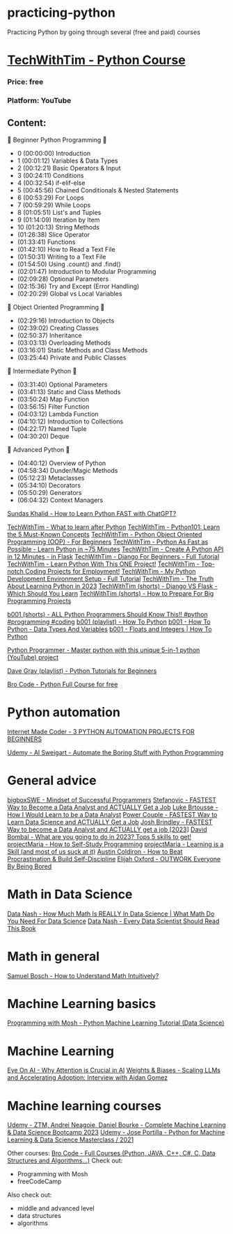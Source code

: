 # practicing-python
Practicing Python by going through several (free and paid) courses

# [TechWithTim - Python Course](https://www.youtube.com/watch?v=sxTmJE4k0ho)
### Price: free
### Platform: YouTube
## Content:
📕 Beginner Python Programming 📕
- 0  (00:00:00) Introduction
- 1  (00:01:12) Variables & Data Types
- 2  (00:12:21) Basic Operators & Input
- 3  (00:24:11) Conditions
- 4  (00:32:54) if-elif-else
- 5  (00:45:56) Chained Conditionals & Nested Statements
- 6  (00:53:29) For Loops
- 7  (00:59:29) While Loops
- 8  (01:05:51) List's and Tuples
- 9  (01:14:09) Iteration by Item
- 10 (01:20:13) String Methods
- (01:26:38) Slice Operator
- (01:33:41) Functions
- (01:42:10) How to Read a Text File
- (01:50:31) Writing to a Text File
- (01:54:50) Using .count() and .find()
- (02:01:47) Introduction to Modular Programming
- (02:09:28) Optional Parameters
- (02:15:36) Try and Except (Error Handling)
- (02:20:29) Global vs Local Variables

📗 Object Oriented Programming 📗
- (02:29:16) Introduction to Objects
- (02:39:02) Creating Classes
- (02:50:37) Inheritance
- (03:03:13) Overloading Methods
- (03:16:01) Static Methods and Class Methods
- (03:25:44) Private and Public Classes

📘 Intermediate Python 📘
- (03:31:40) Optional Parameters
- (03:41:13) Static and Class Methods
- (03:50:24) Map Function
- (03:56:15) Filter Function
- (04:03:12) Lambda Function
- (04:10:12) Introduction to Collections
- (04:22:17) Named Tuple
- (04:30:20) Deque

📙 Advanced Python 📙
- (04:40:12) Overview of Python
- (04:58:34) Dunder/Magic Methods
- (05:12:23) Metaclasses
- (05:34:10) Decorators
- (05:50:29) Generators
- (06:04:32) Context Managers

[Sundas Khalid - How to Learn Python FAST with ChatGPT?](https://www.youtube.com/watch?v=tEn5BjRY8Uw)

[TechWithTim - What to learn after Python](https://www.youtube.com/watch?v=H1UKIgBSfxM&t=4s)
[TechWithTim - Python101: Learn the 5 Must-Known Concepts](https://www.youtube.com/watch?v=mMv6OSuitWw)
[TechWithTim - Python Object Oriented Programming (OOP) - For Beginners](https://www.youtube.com/watch?v=JeznW_7DlB0)
[TechWithTim - Python As Fast as Possible - Learn Python in ~75 Minutes](https://www.youtube.com/watch?v=VchuKL44s6E)
[TechWithTim - Create A Python API in 12 Minutes - in Flask](https://www.youtube.com/watch?v=zsYIw6RXjfM)
[TechWithTim - Django For Beginners - Full Tutorial](https://www.youtube.com/watch?v=sm1mokevMWk)
[TechWithTim - Learn Python With This ONE Project!](https://www.youtube.com/watch?v=th4OBktqK1I)
[TechWithTim - Top-notch Coding Projects for Employment!](https://www.youtube.com/watch?v=VqO8vjh3VFI)
[TechWithTim - My Python Development Environment Setup - Full Tutorial](https://www.youtube.com/watch?v=qI3P7zMMsgY)
[TechWithTim - The Truth About Learning Python in 2023](https://www.youtube.com/watch?v=qecsnAXtms4)
[TechWithTim (shorts) - Django VS Flask - Which Should You Learn](https://www.youtube.com/shorts/Gj02l0R1drM)
[TechWithTim (shorts) - How to Prepare For Big Programming Projects](https://www.youtube.com/shorts/LJmv_9EV7e8)

[b001 (shorts) - ALL Python Programmers Should Know This!! #python #programming #coding](https://www.youtube.com/shorts/g9fIWtSexLs)
[b001 (playlist) - How To Python](https://www.youtube.com/playlist?list=PLcJaUU702Pwi2goKFIHGIgECfYf0aIi_D)
[b001 - How To Python - Data Types And Variables](https://www.youtube.com/watch?v=j6h5zPJPfA0&list=PLcJaUU702Pwi2goKFIHGIgECfYf0aIi_D)
[b001 - Floats and Integers | How To Python](https://www.youtube.com/watch?v=77TsTM3XxmA&list=PLcJaUU702Pwi2goKFIHGIgECfYf0aIi_D&index=2)

[Python Programmer - Master python with this unique 5-in-1 python (YouTube) project](https://www.youtube.com/watch?v=dYNJrj835lc)

[Dave Gray (playlist) - Python Tutorials for Beginners](https://www.youtube.com/playlist?list=PL0Zuz27SZ-6MQri81d012LwP5jvFZ_scc)

[Bro Code - Python Full Course for free](https://www.youtube.com/watch?v=XKHEtdqhLK8)


# Python automation
[Internet Made Coder - 3 PYTHON AUTOMATION PROJECTS FOR BEGINNERS](https://www.youtube.com/watch?v=vEQ8CXFWLZU)

[Udemy - Al Sweigart - Automate the Boring Stuff with Python Programming](https://www.udemy.com/course/automate/)

# General advice
[bigboxSWE - Mindset of Successful Programmers](https://www.youtube.com/watch?v=nogh434ykF0)
[Stefanovic - FASTEST Way to Become a Data Analyst and ACTUALLY Get a Job](https://www.youtube.com/watch?v=AYWLZ1lES6g)
[Luke Brtousse - How I Would Learn to be a Data Analyst](https://www.youtube.com/watch?v=CC66RXeTn_4)
[Power Couple - FASTEST Way to Learn Data Science and ACTUALLY Get a Job](https://www.youtube.com/watch?v=AI1eKN1Eldg)
[Josh Brindley - FASTEST Way to become a Data Analyst and ACTUALLY get a job [2023]](https://www.youtube.com/watch?v=08DAw16x63E&t=7s)
[David Bombal - What are you going to do in 2023? Tops 5 skills to get!](https://www.youtube.com/watch?v=-OAa9k0zCDg)
[projectMaria - How to Self-Study Programming](https://www.youtube.com/watch?v=YpdEJgC4PGo)
[projectMaria - Learning is a Skill (and most of us suck at it)](https://www.youtube.com/watch?v=QZHnpIPk6kc)
[Austin Coldiron - How to Beat Procrastination & Build Self-Discipline](https://www.youtube.com/watch?v=h22cFDz9734)
[Elijah Oxford - OUTWORK Everyone By Being Bored](https://www.youtube.com/watch?v=1iNyqomXQt8)

# Math in Data Science
[Data Nash - How Much Math Is REALLY In Data Science | What Math Do You Need For Data Science](https://www.youtube.com/watch?v=Fzfxn8U8aMw)
[Data Nash - Every Data Scientist Should Read This Book](https://www.youtube.com/watch?v=ZbGbqUdjc28&t=86s)

# Math in general
[Samuel Bosch - How to Understand Math Intuitively?](https://www.youtube.com/watch?v=glZLHLLalv0)

# Machine Learning basics
[Programming with Mosh - Python Machine Learning Tutorial (Data Science)](https://www.youtube.com/watch?v=7eh4d6sabA0)

# Machine Learning
[Eye On AI - Why Attention is Crucial in AI](https://www.youtube.com/shorts/Knm8iDBL1hg)
[Weights & Biases - Scaling LLMs and Accelerating Adoption: Interview with Aidan Gomez](https://www.youtube.com/watch?v=sD24pZh7pmQ)

# Machine learning courses
[Udemy - ZTM, Andrei Neagoie, Daniel Bourke - Complete Machine Learning & Data Science Bootcamp 2023](https://www.udemy.com/course/complete-machine-learning-and-data-science-zero-to-mastery/)
[Udemy - Jose Portilla - Python for Machine Learning & Data Science Masterclass / 2021](https://www.udemy.com/course/python-for-machine-learning-data-science-masterclass/)

Other courses:
[Bro Code - Full Courses (Python, JAVA, C++, C#, C, Data Structures and Algorithms...)](https://www.youtube.com/playlist?list=PLZPZq0r_RZON03iKBjYOsOKr1-TD7z2lH)
Check out:
- Programming with Mosh
- freeCodeCamp

Also check out:
- middle and advanced level
- data structures
- algorithms
